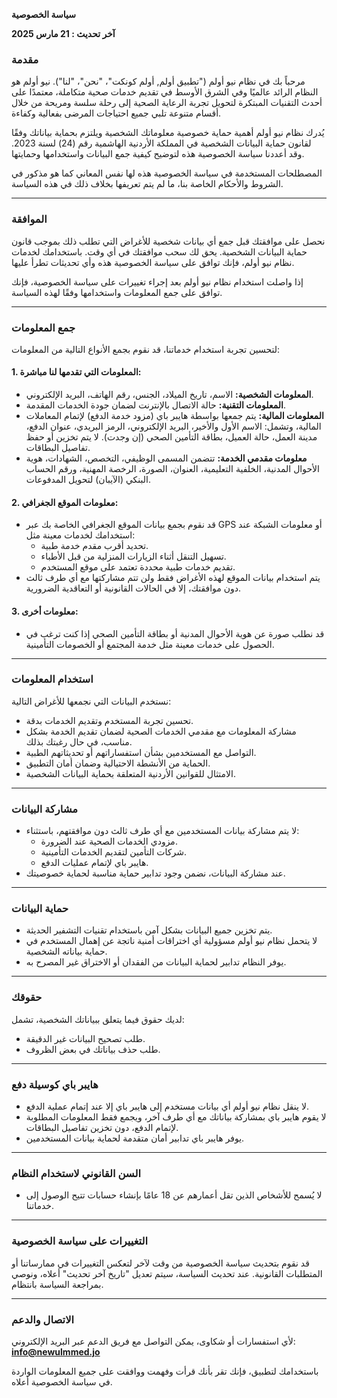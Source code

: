 **سياسة الخصوصية**

**آخر تحديث : 21 مارس 2025**

### **مقدمة**
مرحباً بك في نظام نيو أولم ("تطبيق أولم, أولم كونكت"، "نحن"، "لنا"). نيو أولم هو النظام الرائد عالميًا وفي الشرق الأوسط في تقديم خدمات صحية متكاملة، معتمدًا على أحدث التقنيات المبتكرة لتحويل تجربة الرعاية الصحية إلى رحلة سلسة ومريحة من خلال أقسام متنوعة تلبي جميع احتياجات المرضى بفعالية وكفاءة.

يُدرك نظام نيو أولم أهمية حماية خصوصية معلوماتك الشخصية ويلتزم بحماية بياناتك وفقًا لقانون حماية البيانات الشخصية في المملكة الأردنية الهاشمية رقم (24) لسنة 2023. وقد أعددنا سياسة الخصوصية هذه لتوضيح كيفية جمع البيانات واستخدامها وحمايتها.

المصطلحات المستخدمة في سياسة الخصوصية هذه لها نفس المعاني كما هو مذكور في الشروط والأحكام الخاصة بنا، ما لم يتم تعريفها بخلاف ذلك في هذه السياسة.

---

### **الموافقة**
نحصل على موافقتك قبل جمع أي بيانات شخصية للأغراض التي تطلب ذلك بموجب قانون حماية البيانات الشخصية. يحق لك سحب موافقتك في أي وقت. باستخدامك لخدمات نظام نيو أولم، فإنك توافق على سياسة الخصوصية هذه وأي تحديثات تطرأ عليها.

إذا واصلت استخدام نظام نيو أولم بعد إجراء تغييرات على سياسة الخصوصية، فإنك توافق على جمع المعلومات واستخدامها وفقًا لهذه السياسة.

---

### **جمع المعلومات**
لتحسين تجربة استخدام خدماتنا، قد نقوم بجمع الأنواع التالية من المعلومات:

#### **1. المعلومات التي تقدمها لنا مباشرة:**
- **المعلومات الشخصية:** الاسم، تاريخ الميلاد، الجنس، رقم الهاتف، البريد الإلكتروني.
- **المعلومات التقنية:** حالة الاتصال بالإنترنت لضمان جودة الخدمات المقدمة.
- **المعلومات المالية:** يتم جمعها بواسطة هايبر باي (مزود خدمة الدفع) لإتمام المعاملات المالية، وتشمل: الاسم الأول والأخير، البريد الإلكتروني، الرمز البريدي، عنوان الدفع، مدينة العمل، حالة العميل، بطاقة التأمين الصحي (إن وجدت). لا يتم تخزين أو حفظ تفاصيل البطاقات.
- **معلومات مقدمي الخدمة:** تتضمن المسمى الوظيفي، التخصص، الشهادات، هوية الأحوال المدنية، الخلفية التعليمية، العنوان، الصورة، الرخصة المهنية، ورقم الحساب البنكي (الآيبان) لتحويل المدفوعات.

#### **2. معلومات الموقع الجغرافي:**
- قد نقوم بجمع بيانات الموقع الجغرافي الخاصة بك عبر GPS أو معلومات الشبكة عند استخدامك لخدمات معينة مثل:
  - تحديد أقرب مقدم خدمة طبية.
  - تسهيل التنقل أثناء الزيارات المنزلية من قبل الأطباء.
  - تقديم خدمات طبية محددة تعتمد على موقع المستخدم.
- يتم استخدام بيانات الموقع لهذه الأغراض فقط ولن تتم مشاركتها مع أي طرف ثالث دون موافقتك، إلا في الحالات القانونية أو التعاقدية الضرورية.

#### **3. معلومات أخرى:**
- قد نطلب صورة عن هوية الأحوال المدنية أو بطاقة التأمين الصحي إذا كنت ترغب في الحصول على خدمات معينة مثل خدمة المجتمع أو الخصومات التأمينية.

---

### **استخدام المعلومات**
نستخدم البيانات التي نجمعها للأغراض التالية:
- تحسين تجربة المستخدم وتقديم الخدمات بدقة.
- مشاركة المعلومات مع مقدمي الخدمات الصحية لضمان تقديم الخدمة بشكل مناسب، في حال رغبتك بذلك.
- التواصل مع المستخدمين بشأن استفساراتهم أو تحديثاتهم الطبية.
- الحماية من الأنشطة الاحتيالية وضمان أمان التطبيق.
- الامتثال للقوانين الأردنية المتعلقة بحماية البيانات الشخصية.

---

### **مشاركة البيانات**
- لا يتم مشاركة بيانات المستخدمين مع أي طرف ثالث دون موافقتهم، باستثناء:
  - مزودي الخدمات الصحية عند الضرورة.
  - شركات التأمين لتقديم الخدمات التأمينية.
  - هايبر باي لإتمام عمليات الدفع.
- عند مشاركة البيانات، نضمن وجود تدابير حماية مناسبة لحماية خصوصيتك.

---

### **حماية البيانات**
- يتم تخزين جميع البيانات بشكل آمن باستخدام تقنيات التشفير الحديثة.
- لا يتحمل نظام نيو أولم مسؤولية أي اختراقات أمنية ناتجة عن إهمال المستخدم في حماية بياناته الشخصية.
- يوفر النظام تدابير لحماية البيانات من الفقدان أو الاختراق غير المصرح به.

---

### **حقوقك**
لديك حقوق فيما يتعلق ببياناتك الشخصية، تشمل:
- طلب تصحيح البيانات غير الدقيقة.
- طلب حذف بياناتك في بعض الظروف.

---

### **هايبر باي كوسيلة دفع**
- لا ينقل نظام نيو أولم أي بيانات مستخدم إلى هايبر باي إلا عند إتمام عملية الدفع.
- لا يقوم هايبر باي بمشاركة بياناتك مع أي طرف آخر، ويجمع فقط المعلومات المطلوبة لإتمام الدفع، دون تخزين تفاصيل البطاقات.
- يوفر هايبر باي تدابير أمان متقدمة لحماية بيانات المستخدمين.

---

### **السن القانوني لاستخدام النظام**
- لا يُسمح للأشخاص الذين تقل أعمارهم عن 18 عامًا بإنشاء حسابات تتيح الوصول إلى خدماتنا.

---

### **التغييرات على سياسة الخصوصية**
قد نقوم بتحديث سياسة الخصوصية من وقت لآخر لتعكس التغييرات في ممارساتنا أو المتطلبات القانونية. عند تحديث السياسة، سيتم تعديل "تاريخ آخر تحديث" أعلاه، ونوصي بمراجعة السياسة بانتظام.

---

### **الاتصال والدعم**
لأي استفسارات أو شكاوى، يمكن التواصل مع فريق الدعم عبر البريد الإلكتروني:
**info@newulmmed.jo**

باستخدامك لتطبيق، فإنك تقر بأنك قرأت وفهمت ووافقت على جميع المعلومات الواردة في سياسة الخصوصية أعلاه.

